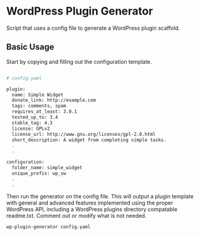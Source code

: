 WordPress Plugin Generator
===================

Script that uses a config file to generate a WordPress plugin scaffold.


## Basic Usage

Start by copying and filling out the configuration template.

```bash

# config.yaml

plugin:
  name: Simple Widget
  donate_link: http://example.com
  tags: comments, spam
  requires_at_least: 3.0.1
  tested_up_to: 3.4
  stable_tag: 4.3
  license: GPLv2
  license_url: http://www.gnu.org/licenses/gpl-2.0.html
  short_description: A widget from completing simple tasks.
  .
  .

configuration:
  folder_name: simple_widget
  unique_prefix: wp_sw
  .
  .
```

Then run the generator on the config file. This will output a plugin template with general and advanced features implemented using the proper WordPress API, including a WordPress plugins directory compatable readme.txt. Comment out or modify what is not needed.

```bash
wp-plugin-generator config.yaml
```

